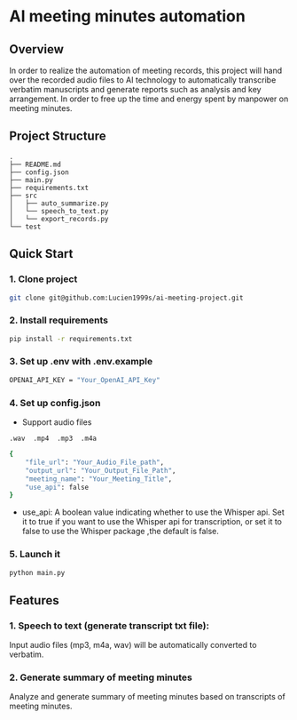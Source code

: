 # AI meeting minutes automation


## Overview

In order to realize the automation of meeting records, this project will hand over the recorded audio files to AI technology to automatically transcribe verbatim manuscripts and generate reports such as analysis and key arrangement. In order to free up the time and energy spent by manpower on meeting minutes.

## Project Structure

```
.
├── README.md
├── config.json
├── main.py
├── requirements.txt
├── src
│   ├── auto_summarize.py
│   └── speech_to_text.py
│   └── export_records.py
└── test
```

## Quick Start

### 1. Clone project

```bash
git clone git@github.com:Lucien1999s/ai-meeting-project.git
```

### 2. Install requirements

```bash
pip install -r requirements.txt
```

### 3. Set up .env with .env.example

```bash
OPENAI_API_KEY = "Your_OpenAI_API_Key"
```

### 4. Set up config.json

- Support audio files

```
.wav  .mp4  .mp3  .m4a
```

```bash
{
    "file_url": "Your_Audio_File_path",
    "output_url": "Your_Output_File_Path",
    "meeting_name": "Your_Meeting_Title",
    "use_api": false
}
```

- use_api: A boolean value indicating whether to use the Whisper api. Set it to true if you want to use the Whisper api for transcription, or set it to false to use the Whisper package ,the default is false.

### 5. Launch it

```bash
python main.py
```

## Features

### 1. Speech to text (generate transcript txt file):

Input audio files (mp3, m4a, wav) will be automatically converted to verbatim.

### 2. Generate summary of meeting minutes

Analyze and generate summary of meeting minutes based on transcripts of meeting minutes.
